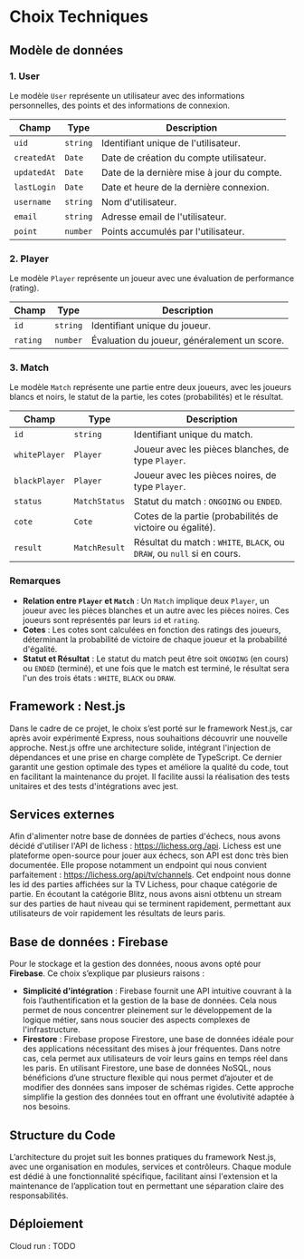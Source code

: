 # Choix Techniques

## Modèle de données

### 1. **User**
Le modèle `User` représente un utilisateur avec des informations personnelles, des points et des informations de connexion.

| Champ       | Type     | Description                                        |
|-------------|----------|----------------------------------------------------|
| `uid`       | `string` | Identifiant unique de l'utilisateur.               |
| `createdAt` | `Date`   | Date de création du compte utilisateur.            |
| `updatedAt` | `Date`   | Date de la dernière mise à jour du compte.         |
| `lastLogin` | `Date`   | Date et heure de la dernière connexion.            |
| `username`  | `string` | Nom d'utilisateur.                                |
| `email`     | `string` | Adresse email de l'utilisateur.                   |
| `point`     | `number` | Points accumulés par l'utilisateur.               |

### 2. **Player**
Le modèle `Player` représente un joueur avec une évaluation de performance (rating).

| Champ   | Type     | Description                                  |
|---------|----------|----------------------------------------------|
| `id`    | `string` | Identifiant unique du joueur.                |
| `rating`| `number` | Évaluation du joueur, généralement un score. |

### 3. **Match**
Le modèle `Match` représente une partie entre deux joueurs, avec les joueurs blancs et noirs, le statut de la partie, les cotes (probabilités) et le résultat.

| Champ           | Type           | Description                                                      |
|-----------------|----------------|------------------------------------------------------------------|
| `id`            | `string`       | Identifiant unique du match.                                     |
| `whitePlayer`   | `Player`       | Joueur avec les pièces blanches, de type `Player`.               |
| `blackPlayer`   | `Player`       | Joueur avec les pièces noires, de type `Player`.                 |
| `status`        | `MatchStatus`  | Statut du match : `ONGOING` ou `ENDED`.                          |
| `cote`          | `Cote`         | Cotes de la partie (probabilités de victoire ou égalité).        |
| `result`        | `MatchResult`  | Résultat du match : `WHITE`, `BLACK`, ou `DRAW`, ou `null` si en cours. |

### Remarques
- **Relation entre `Player` et `Match`** : Un `Match` implique deux `Player`, un joueur avec les pièces blanches et un autre avec les pièces noires. Ces joueurs sont représentés par leurs `id` et `rating`.
- **Cotes** : Les cotes sont calculées en fonction des ratings des joueurs, déterminant la probabilité de victoire de chaque joueur et la probabilité d'égalité.
- **Statut et Résultat** : Le statut du match peut être soit `ONGOING` (en cours) ou `ENDED` (terminé), et une fois que le match est terminé, le résultat sera l'un des trois états : `WHITE`, `BLACK` ou `DRAW`.

## Framework : Nest.js

Dans le cadre de ce projet, le choix s’est porté sur le framework Nest.js, car après avoir expérimenté Express, nous souhaitions découvrir une nouvelle approche. Nest.js offre une architecture solide, intégrant l'injection de dépendances et une prise en charge complète de TypeScript. Ce dernier garantit une gestion optimale des types et améliore la qualité du code, tout en facilitant la maintenance du projet. Il facilite aussi la réalisation des tests unitaires et des tests d'intégrations avec jest.

## Services externes

Afin d'alimenter notre base de données de parties d'échecs, nous avons décidé d'utiliser l'API de lichess : https://lichess.org./api. Lichess est une plateforme open-source pour jouer aux échecs, son API est donc très bien documentée. Elle propose notamment un endpoint qui nous convient parfaitement : https://lichess.org/api/tv/channels. Cet endpoint nous donne les id des parties affichées sur la TV Lichess, pour chaque catégorie de partie. En écoutant la catégorie Blitz, nous avons aisni otbtenu un stream sur des parties de haut niveau qui se terminent rapidement, permettant aux utilisateurs de voir rapidement les résultats de leurs paris.

## Base de données : Firebase

Pour le stockage et la gestion des données, noous avons opté pour **Firebase**. Ce choix s’explique par plusieurs raisons :

- **Simplicité d'intégration** : Firebase fournit une API intuitive couvrant à la fois l’authentification et la gestion de la base de données. Cela nous permet de nous concentrer pleinement sur le développement de la logique métier, sans nous soucier des aspects complexes de l'infrastructure.
- **Firestore** : Firebase propose Firestore, une base de données idéale pour des applications nécessitant des mises à jour fréquentes. Dans notre cas, cela permet aux utilisateurs de voir leurs gains en temps réel dans les paris. En utilisant Firestore, une base de données NoSQL, nous bénéficions d’une structure flexible qui nous permet d’ajouter et de modifier des données sans imposer de schémas rigides. Cette approche simplifie la gestion des données tout en offrant une évolutivité adaptée à nos besoins.

## Structure du Code

L’architecture du projet suit les bonnes pratiques du framework Nest.js, avec une organisation en modules, services et contrôleurs. Chaque module est dédié à une fonctionnalité spécifique, facilitant ainsi l'extension et la maintenance de l’application tout en permettant une séparation claire des responsabilités.

## Déploiement

Cloud run : TODO
